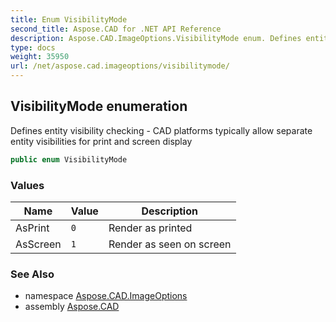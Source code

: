 ```yaml
---
title: Enum VisibilityMode
second_title: Aspose.CAD for .NET API Reference
description: Aspose.CAD.ImageOptions.VisibilityMode enum. Defines entity visibility checking  CAD platforms typically allow separate entity visibilities for print and screen display
type: docs
weight: 35950
url: /net/aspose.cad.imageoptions/visibilitymode/
---
```

## VisibilityMode enumeration

Defines entity visibility checking - CAD platforms typically allow separate entity visibilities for print and screen display

```csharp
public enum VisibilityMode
```

### Values

| Name | Value | Description |
| --- | --- | --- |
| AsPrint | `0` | Render as printed |
| AsScreen | `1` | Render as seen on screen |

### See Also

* namespace [Aspose.CAD.ImageOptions](../../aspose.cad.imageoptions/)
* assembly [Aspose.CAD](../../)


